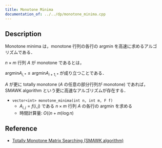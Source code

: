 ```yaml
---
title: Monotone Minima
documentation_of: ../../dp/monotone_minima.cpp
---
```


## Description

Monotone minima は，monotone 行列の各行の argmin を高速に求めるアルゴリズムである．

$n \times m$ 行列 $A$ が monotone であるとは，

$\mathrm{argmin} A_{i,\ast} \leq \mathrm{argmin} A_{i+1,\ast}$ が成り立つことである．

$A$ が更に totally monotone ($A$ の任意の部分行列が monotone) であれば，SMAWK algorithm という更に高速なアルゴリズムが存在する．

- `vector<int> monotone_minima(int n, int m, F f)`
    - $A_{i,j}=f(i,j)$ である $n \times m$ 行列 $A$ の各行の argmin を求める
    - 時間計算量: $O((n + m)\log n)$

## Reference

- [Totally Monotone Matrix Searching (SMAWK algorithm)](https://topcoder-g-hatena-ne-jp.jag-icpc.org/spaghetti_source/20120923/)